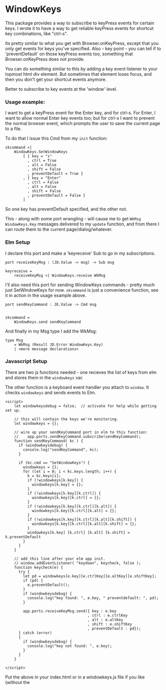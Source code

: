 # WindowKeys

This package provides a way to subscribe to keyPress events for certain keys.  I wrote it to have a way to get
reliable keyPress events for shortcut key combinations, like "ctrl-s".

Its pretty similar to what you get with Browser.onKeyPress, except that you only get events for keys you've
specified.  Also - key point - you can tell if to 'preventDefault' on those keyPress events too,
something that Browser.onKeyPress does not provide.

You can do something similar to this by adding a key event listener to your topmost html div element.  But sometimes
that element loses focus, and then you don't get your shortcut events anymore.

Better to subscribe to key events at the 'window' level.

### Usage example:

I want to get a keyPress event for the Enter key, and for ctrl-s.  For Enter, I want to allow normal Enter key events
too; but for ctrl-s I want to prevent the normal browser event, which prompts the user to save the current page to a file.

To do that I issue this Cmd from my `init` function:


    skcommand <|
        WindowKeys.SetWindowKeys
            [ { key = "s"
              , ctrl = True
              , alt = False
              , shift = False
              , preventDefault = True }
            , { key = "Enter"
              , ctrl = False
              , alt = False
              , shift = False
              , preventDefault = False }
            ]

So one key has preventDefault specified, and the other not.

This - along with some port wrangling - will cause me to get `WkMsg WindowKeys.Key` messages delivered
to my `update` function, and from there I can route them to the current page/dialog/whatever.

### Elm Setup

I declare this port and make a 'keyreceive' Sub to go in my subscriptions.

    port receiveKeyMsg : (JD.Value -> msg) -> Sub msg

    keyreceive =
        receiveKeyMsg <| WindowKeys.receive WkMsg

I'll also need this port for sending WindowKeys commands - pretty much just SetWindowKeys for now.  `skcommand`
is just a convenience function, see it in action in the usage example above.

    port sendKeyCommand : JE.Value -> Cmd msg


    skcommand =
        WindowKeys.send sendKeyCommand

And finally in my Msg type I add the WkMsg:

    type Msg
        = WkMsg (Result JD.Error WindowKeys.Key)
        | <more message declarations>

### Javascript Setup

There are two js functions needed - one recieves the list of keys from elm and stores them in the `windowkeys` var.

The other function is a keyboard event handler you attach to `window`.  It checks `windowkeys` and sends
events to Elm.


    <script>
        let windowkeysdebug = false;  // activate for help while getting set up.

        // this will contain the keys we're monitoring.
        let windowkeys = {};

        // wire up your sendKeyCommand port in elm to this function:
        //    app.ports.sendKeyCommand.subscribe(sendKeyCommand);
        function sendKeyCommand( kc ) {
          if (windowkeysdebug) {
            console.log("sendKeyCommand", kc);
          }

          if (kc.cmd == "SetWindowKeys") {
            windowkeys = {};
            for (let i = 0; i < kc.keys.length; i++) {
              k = kc.keys[i];
              if (!windowkeys[k.key]) {
                windowkeys[k.key] = {};
              }
              if (!windowkeys[k.key][k.ctrl]) {
                windowkeys[k.key][k.ctrl] = {};
              }
              if (!windowkeys[k.key][k.ctrl][k.alt]) {
                windowkeys[k.key][k.ctrl][k.alt] = {};
              }
              if (!windowkeys[k.key][k.ctrl][k.alt][k.shift]) {
                windowkeys[k.key][k.ctrl][k.alt][k.shift] = {};
              }
              windowkeys[k.key] [k.ctrl] [k.alt] [k.shift] = k.preventDefault
            }   
          }
        }

        // add this line after your elm app init.
        // window.addEventListener( "keydown", keycheck, false );
        function keycheck(e) {
          try {
            let pd = windowkeys[e.key][e.ctrlKey][e.altKey][e.shiftKey];
            if (pd) {
              e.preventDefault();
            }
            if (windowkeysdebug) {
              console.log("key found: ", e.key, " preventdefault: ", pd);
            }

            app.ports.receiveKeyMsg.send({ key : e.key
                                         , ctrl : e.ctrlKey
                                         , alt : e.altKey
                                         , shift : e.shiftKey
                                         , preventDefault : pd});
          } catch (error)
          {
            if (windowkeysdebug) {
              console.log("key not found: ", e.key);
            }
          }
        }

    </script>

Put the above in your index.html or in a windowkeys.js file if you like (without the <script> tags).

Then after your elm app initialization, you'll need to add a port subscription and an event listener, like so:

    <script>
      var app = Elm.Main.init( { node: document.getElementById("elm") });
      // Add these two lines!
      app.ports.sendKeyCommand.subscribe(sendKeyCommand);
      window.addEventListener( "keydown", keycheck, false );
    </script>


